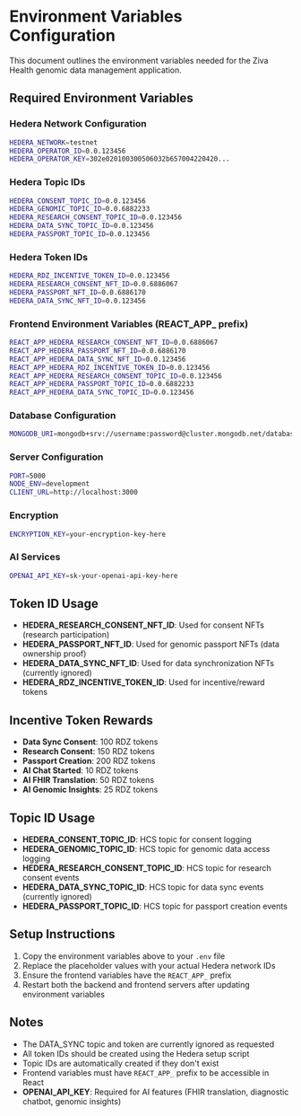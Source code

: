 # Environment Variables Configuration

This document outlines the environment variables needed for the Ziva Health genomic data management application.

## Required Environment Variables

### Hedera Network Configuration
```bash
HEDERA_NETWORK=testnet
HEDERA_OPERATOR_ID=0.0.123456
HEDERA_OPERATOR_KEY=302e020100300506032b657004220420...
```

### Hedera Topic IDs
```bash
HEDERA_CONSENT_TOPIC_ID=0.0.123456
HEDERA_GENOMIC_TOPIC_ID=0.0.6882233
HEDERA_RESEARCH_CONSENT_TOPIC_ID=0.0.123456
HEDERA_DATA_SYNC_TOPIC_ID=0.0.123456
HEDERA_PASSPORT_TOPIC_ID=0.0.123456
```

### Hedera Token IDs
```bash
HEDERA_RDZ_INCENTIVE_TOKEN_ID=0.0.123456
HEDERA_RESEARCH_CONSENT_NFT_ID=0.0.6886067
HEDERA_PASSPORT_NFT_ID=0.0.6886170
HEDERA_DATA_SYNC_NFT_ID=0.0.123456
```

### Frontend Environment Variables (REACT_APP_ prefix)
```bash
REACT_APP_HEDERA_RESEARCH_CONSENT_NFT_ID=0.0.6886067
REACT_APP_HEDERA_PASSPORT_NFT_ID=0.0.6886170
REACT_APP_HEDERA_DATA_SYNC_NFT_ID=0.0.123456
REACT_APP_HEDERA_RDZ_INCENTIVE_TOKEN_ID=0.0.123456
REACT_APP_HEDERA_RESEARCH_CONSENT_TOPIC_ID=0.0.123456
REACT_APP_HEDERA_PASSPORT_TOPIC_ID=0.0.6882233
REACT_APP_HEDERA_DATA_SYNC_TOPIC_ID=0.0.123456
```

### Database Configuration
```bash
MONGODB_URI=mongodb+srv://username:password@cluster.mongodb.net/database
```

### Server Configuration
```bash
PORT=5000
NODE_ENV=development
CLIENT_URL=http://localhost:3000
```

### Encryption
```bash
ENCRYPTION_KEY=your-encryption-key-here
```

### AI Services
```bash
OPENAI_API_KEY=sk-your-openai-api-key-here
```

## Token ID Usage

- **HEDERA_RESEARCH_CONSENT_NFT_ID**: Used for consent NFTs (research participation)
- **HEDERA_PASSPORT_NFT_ID**: Used for genomic passport NFTs (data ownership proof)
- **HEDERA_DATA_SYNC_NFT_ID**: Used for data synchronization NFTs (currently ignored)
- **HEDERA_RDZ_INCENTIVE_TOKEN_ID**: Used for incentive/reward tokens

## Incentive Token Rewards

- **Data Sync Consent**: 100 RDZ tokens
- **Research Consent**: 150 RDZ tokens
- **Passport Creation**: 200 RDZ tokens
- **AI Chat Started**: 10 RDZ tokens
- **AI FHIR Translation**: 50 RDZ tokens
- **AI Genomic Insights**: 25 RDZ tokens

## Topic ID Usage

- **HEDERA_CONSENT_TOPIC_ID**: HCS topic for consent logging
- **HEDERA_GENOMIC_TOPIC_ID**: HCS topic for genomic data access logging
- **HEDERA_RESEARCH_CONSENT_TOPIC_ID**: HCS topic for research consent events
- **HEDERA_DATA_SYNC_TOPIC_ID**: HCS topic for data sync events (currently ignored)
- **HEDERA_PASSPORT_TOPIC_ID**: HCS topic for passport creation events

## Setup Instructions

1. Copy the environment variables above to your `.env` file
2. Replace the placeholder values with your actual Hedera network IDs
3. Ensure the frontend variables have the `REACT_APP_` prefix
4. Restart both the backend and frontend servers after updating environment variables

## Notes

- The DATA_SYNC topic and token are currently ignored as requested
- All token IDs should be created using the Hedera setup script
- Topic IDs are automatically created if they don't exist
- Frontend variables must have `REACT_APP_` prefix to be accessible in React
- **OPENAI_API_KEY**: Required for AI features (FHIR translation, diagnostic chatbot, genomic insights)
